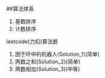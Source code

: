 ##算法体系

1. 基数排序
2. 计数排序



leetcode(力扣)算法题
1. 困于环中的机器人(Solution_1)(简单)
2. 两数之和(Solution_2)(简单)
3. 两数相加(Solution_3)(中等)